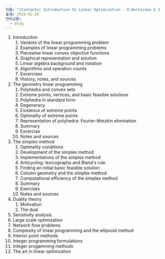 ```yaml
---
이름: "[Contents] Introduction to Linear Optimization - D.Bertsimas & J.Tsitsiklis"
출생: 2019-02-28
언어교환:
  - blog
---
```


1. Introduciton
    1. Variants of the linear programming problem
    2. Examples of linear programming problems
    3. Piecewise linear convex objective functions
    4. Graphical representation and solution
    5. Linear algebra background and notation
    6. Algorithms and operation counts
    7. Excercises
    8. History, notes, and sources
2. The geometry linear programming
    1. Polyhedra and convex sets
    2. Extreme points, vertices, and basic feasible solutions
    3. Polyhedra in standard form
    4. Degeneracy
    5. Existence of extreme points
    6. Optimality of extreme points
    7. Representation of polyhedra: Fourier-Motzkin elimination
    8. Summary
    9. Excercise
    10. Notes and sources
3. The simplex method
    1. Optimality conditions
    2. Development of the simplex method
    3. Implementations of the simplex method
    4. Anticycling: lexicography and Bland's rule
    5. Finding an initial basic feasible solution
    6. Column geometry and the simplex method
    7. Computational efficiency of the simplex method
    8. Summary
    9. Exercises
    10. Notes and sources
4. Duality theory
    1. Motivation
    2. The dual
5. Sensitivity analysis
6. Large scale optimization
7. Network flow problems
8. Complexity of linear programming and the ellipsoid method
9. Interior point methods
10. Integer programming formulations
11. Integer progamming methods
12. The art in linear optimization
